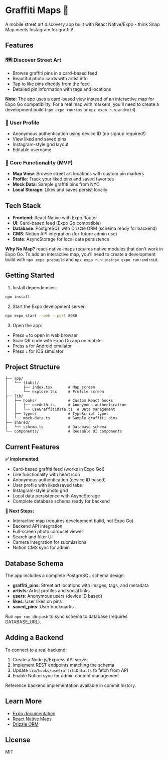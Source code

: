 # Graffiti Maps 🎨

A mobile street art discovery app built with React Native/Expo - think Snap Map meets Instagram for graffiti!

## Features

### 🗺️ Discover Street Art
- Browse graffiti pins in a card-based feed
- Beautiful photo cards with artist info
- Tap to like pins directly from the feed
- Detailed pin information with tags and locations

**Note**: The app uses a card-based view instead of an interactive map for Expo Go compatibility. For a real map with markers, you'll need to create a development build (`npx expo run:ios` or `npx expo run:android`).

### 👤 User Profile
- Anonymous authentication using device ID (no signup required!)
- View liked and saved pins
- Instagram-style grid layout
- Editable username

### 🎯 Core Functionality (MVP)
- **Map View**: Browse street art locations with custom pin markers
- **Profile**: Track your liked pins and saved favorites
- **Mock Data**: Sample graffiti pins from NYC
- **Local Storage**: Likes and saves persist locally

## Tech Stack

- **Frontend**: React Native with Expo Router
- **UI**: Card-based feed (Expo Go compatible)
- **Database**: PostgreSQL with Drizzle ORM (schema ready for backend)
- **CMS**: Notion API integration (for future admin use)
- **State**: AsyncStorage for local data persistence

**Why No Map?** react-native-maps requires native modules that don't work in Expo Go. To add an interactive map, you'll need to create a development build with `npx expo prebuild` and `npx expo run:ios`/`npx expo run:android`.

## Getting Started

1. Install dependencies:
```bash
npm install
```

2. Start the Expo development server:
```bash
npx expo start --web --port 8080
```

3. Open the app:
- Press `w` to open in web browser
- Scan QR code with Expo Go app on mobile
- Press `a` for Android emulator
- Press `i` for iOS simulator

## Project Structure

```
├── app/
│   └── (tabs)/
│       ├── index.tsx       # Map screen
│       └── explore.tsx     # Profile screen
├── lib/
│   ├── hooks/              # Custom React hooks
│   │   ├── useAuth.ts      # Anonymous authentication
│   │   └── useGraffitiData.ts  # Data management
│   ├── types/              # TypeScript types
│   └── mock-data.ts        # Sample graffiti pins
├── shared/
│   └── schema.ts           # Database schema
└── components/             # Reusable UI components
```

## Current Features

**✅ Implemented:**
- Card-based graffiti feed (works in Expo Go!)
- Like functionality with heart icon
- Anonymous authentication (device ID based)
- User profile with liked/saved tabs
- Instagram-style photo grid
- Local data persistence with AsyncStorage
- Complete database schema ready for backend

**🚧 Next Steps:**
- Interactive map (requires development build, not Expo Go)
- Backend API integration
- Full-screen photo carousel viewer
- Search and filter UI
- Camera integration for submissions
- Notion CMS sync for admin

## Database Schema

The app includes a complete PostgreSQL schema design:

- **graffiti_pins**: Street art locations with images, tags, and metadata
- **artists**: Artist profiles and social links
- **users**: Anonymous users (device ID based)
- **likes**: User likes on pins
- **saved_pins**: User bookmarks

Run `npm run db:push` to sync schema to database (requires DATABASE_URL).

## Adding a Backend

To connect to a real backend:

1. Create a Node.js/Express API server
2. Implement REST endpoints matching the schema
3. Update `lib/hooks/useGraffitiData.ts` to fetch from API
4. Enable Notion sync for admin content management

Reference backend implementation available in commit history.

## Learn More

- [Expo documentation](https://docs.expo.dev/)
- [React Native Maps](https://github.com/react-native-maps/react-native-maps)
- [Drizzle ORM](https://orm.drizzle.team/)

## License

MIT
